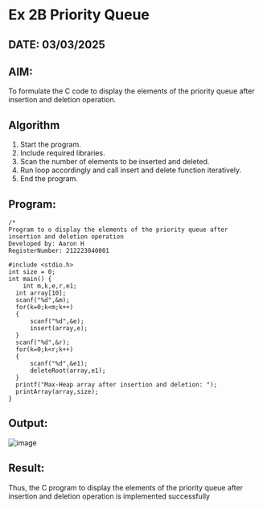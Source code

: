 # Ex 2B Priority Queue
## DATE: 03/03/2025
## AIM:
To formulate the C code to display the elements of the priority queue after insertion and deletion operation.

## Algorithm
1. Start the program.
2. Include required libraries.
3. Scan the number of elements to be inserted and deleted.
4. Run loop accordingly and call insert and delete function iteratively.
5. End the program.

## Program:
```
/*
Program to o display the elements of the priority queue after insertion and deletion operation
Developed by: Aaron H
RegisterNumber: 212223040001

#include <stdio.h>
int size = 0;
int main() {
    int m,k,e,r,e1;
  int array[10];
  scanf("%d",&m);
  for(k=0;k<m;k++)
  {
      scanf("%d",&e);
      insert(array,e);
  }
  scanf("%d",&r);
  for(k=0;k<r;k++)
  {
      scanf("%d",&e1);
      deleteRoot(array,e1);
  }
  printf("Max-Heap array after insertion and deletion: ");
  printArray(array,size);
}
```

## Output:

![image](https://github.com/user-attachments/assets/e8142f44-e466-4f77-a893-2f1d3211aaaa)

## Result:
Thus, the C program to display the elements of the priority queue after insertion and deletion operation is implemented successfully

